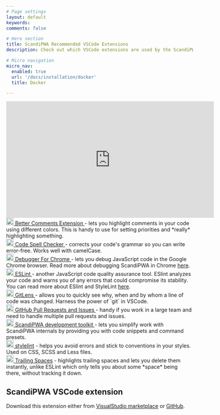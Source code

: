 ```yaml
---
# Page settings
layout: default
keywords:
comments: false

# Hero section
title: ScandiPWA Recommended VSCode Extensions
description: Check out which VSCode extensions are used by the ScandiPWA team

# Micro navigation
micro_nav:
  enabled: true
  url: '/docs/installation/docker'
  title: Docker

---
```

<div class="video">
    <iframe width="560" height="315" src="https://www.youtube.com/embed/hmzcmb611x0" frameborder="0" allow="accelerometer; autoplay; encrypted-media; gyroscope; picture-in-picture" allowfullscreen></iframe>
</div>

<a href="https://marketplace.visualstudio.com/items?itemName=aaron-bond.better-comments">
<img src="https://aaron-bond.gallerycdn.vsassets.io/extensions/aaron-bond/better-comments/2.1.0/1594671781043/Microsoft.VisualStudio.Services.Icons.Default"
     alt=" "
     style="width:20px;height:20px;" />  
     Better Comments Extension </a>
- lets you highlight comments in your code using different colors. This is handy to use for setting priorities and *really* highlighting something.
<br>

<a href="https://marketplace.visualstudio.com/items?itemName=streetsidesoftware.code-spell-checker">
<img src="https://streetsidesoftware.gallerycdn.vsassets.io/extensions/streetsidesoftware/code-spell-checker/1.9.0/1589974448396/Microsoft.VisualStudio.Services.Icons.Default"
     alt=" "
     style="width:20px;height:20px;" />  
     Code Spell Checker </a> 
     - corrects your code's grammar so you can write error-free. Works well with camelCase.
<br>
<a href="https://marketplace.visualstudio.com/items?itemName=msjsdiag.debugger-for-chrome">
<img src="https://msjsdiag.gallerycdn.vsassets.io/extensions/msjsdiag/debugger-for-chrome/4.12.10/1597702740002/Microsoft.VisualStudio.Services.Icons.Default"
     alt=" "
     style="width:20px;height:20px;" />  
     Debugger For Chrome </a> - 
     lets you debug JavaScript code in the Google Chrome browser. Read more about debugging ScandiPWA in Chrome <a href="https://docs.scandipwa.com/docs/debug-in-chrome.html"> here</a>.
<br>
<a href="https://marketplace.visualstudio.com/items?itemName=dbaeumer.vscode-eslint">
<img src="https://dbaeumer.gallerycdn.vsassets.io/extensions/dbaeumer/vscode-eslint/2.1.8/1594861497267/Microsoft.VisualStudio.Services.Icons.Default"
     alt=" "
     style="width:20px;height:20px;" />  
     ESLint </a>
      - another JavaScript code quality assurance tool. ESlint analyzes your code and warns you of any errors that could compromise its stability. You can read more about ESlint and StyleLint <a href="https://docs.scandipwa.com/docs/eslint-stylelint.html"> here</a>.
<br>
<a href="https://marketplace.visualstudio.com/items?itemName=eamodio.gitlens">
<img src="https://eamodio.gallerycdn.vsassets.io/extensions/eamodio/gitlens/10.2.2/1591818157905/Microsoft.VisualStudio.Services.Icons.Default"
     alt=" "
     style="width:20px;height:20px;" />  
     GitLens </a> 
     - allows you to quickly see why, when and by whom a line of code was changed. Harness the power of `git` in VSCode.
<br>
<a href="https://marketplace.visualstudio.com/items?itemName=GitHub.vscode-pull-request-github">
<img src="https://github.gallerycdn.vsassets.io/extensions/github/vscode-pull-request-github/0.20.0/1599839092469/Microsoft.VisualStudio.Services.Icons.Default"
     alt=" "
     style="width:20px;height:20px;" />  
     GitHub Pull Requests and Issues </a> 
     - handy if you work in a large team and need to handle multiple pull requests and issues. 
<br>
<a href="https://marketplace.visualstudio.com/items?itemName=ScandiPWA.scandipwa-development-toolkit">
<img src="https://scandipwa.gallerycdn.vsassets.io/extensions/scandipwa/scandipwa-development-toolkit/1.0.1/1596201531949/Microsoft.VisualStudio.Services.Icons.Default"
     alt=" "
     style="width:20px;height:20px;" />  
     ScandiPWA development toolkit </a> 
     - lets you simplify work with ScandiPWA internals by providing you with code snippets and command presets.
<br>
<a href="https://marketplace.visualstudio.com/items?itemName=stylelint.vscode-stylelint">
<img src="https://stylelint.gallerycdn.vsassets.io/extensions/stylelint/vscode-stylelint/0.85.0/1597235740165/Microsoft.VisualStudio.Services.Icons.Default"
     alt=" "
     style="width:20px;height:20px;" />  
     stylelint</a> - helps you avoid errors and stick to conventions in your styles. Used on CSS, SCSS and Less files.
<br>
<a href="https://marketplace.visualstudio.com/items?itemName=shardulm94.trailing-spaces">
<img src="https://shardulm94.gallerycdn.vsassets.io/extensions/shardulm94/trailing-spaces/0.3.1/1554790489790/Microsoft.VisualStudio.Services.Icons.Default"
     alt=" "
     style="width:20px;height:20px;" />  
     Trailing Spaces</a> - highlights trailing spaces and lets you delete them instantly, unlike ESLint which only tells you about some *space* being there, without tracking it down.

## ScandiPWA VSCode extension
Download this extension either from [VisualStudio marketplace](https://marketplace.visualstudio.com/items?itemName=ScandiPWA.scandipwa-development-toolkit) or [GitHub](https://github.com/scandipwa/scandipwa-development-toolkit). 




